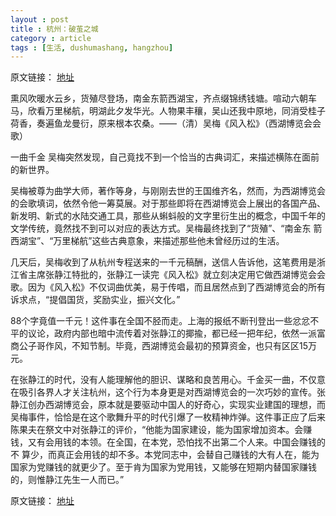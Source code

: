 ```yaml
---
layout : post
title : 杭州：破茧之城
category : article
tags : [生活, dushumashang, hangzhou]
---
```


原文链接： [地址](http://www.dushumashang.com/2389)

熏风吹暖水云乡，货殖尽登场，南金东箭西湖宝，齐点缀锦绣钱塘。喧动六朝车马，欣看万里梯航，明湖此夕发华光。人物果丰穰，吴山还我中原地，同消受桂子荷香，奏遍鱼龙曼衍，原来根本农桑。——（清）吴梅《风入松》（西湖博览会会歌）

一曲千金
吴梅突然发现，自己竟找不到一个恰当的古典词汇，来描述横陈在面前的新世界。

吴梅被尊为曲学大师，著作等身，与刚刚去世的王国维齐名，然而，为西湖博览会的会歌填词，依然令他一筹莫展。对于那些即将在西湖博览会上展出的各国产品、 新发明、新式的水陆交通工具，那些从蝌蚪般的文字里衍生出的概念，中国千年的文学传统，竟然找不到可以对应的表达方式。吴梅最终找到了“货殖”、“南金东 箭西湖宝”、“万里梯航”这些古典意象，来描述那些他未曾经历过的生活。

几天后，吴梅收到了从杭州专程送来的一千元稿酬，送信人告诉他，这笔费用是浙江省主席张静江特批的，张静江一读完《风入松》就立刻决定用它做西湖博览会会歌。因为《风入松》不仅词曲优美，易于传唱，而且居然点到了西湖博览会的所有诉求点，“提倡国货，奖励实业，振兴文化。”

88个字竟值一千元！这件事在全国不胫而走。上海的报纸不断刊登出一些忿忿不平的议论，政府内部也暗中流传着对张静江的揶揄，都已经一把年纪，依然一派富商公子哥作风，不知节制。毕竟，西湖博览会最初的预算资金，也只有区区15万元。

在张静江的时代，没有人能理解他的胆识、谋略和良苦用心。千金买一曲，不仅意在吸引各界人才关注杭州，这个行为本身更是对西湖博览会的一次巧妙的宣传。张 静江创办西湖博览会，原本就是要驱动中国人的好奇心，实现实业建国的理想，而吴梅事件，恰恰是在这个歌舞升平的时代引爆了一枚精神炸弹。这件事正应了后来 陈果夫在祭文中对张静江的评价，“他能为国家建设，能为国家增加资本。会赚钱，又有会用钱的本领。在全国，在本党，恐怕找不出第二个人来。中国会赚钱的不 算少，而真正会用钱的却不多。本党同志中，会替自己赚钱的大有人在，能为国家为党赚钱的就更少了。至于肯为国家为党用钱，又能够在短期内替国家赚钱的，则惟静江先生一人而已。”


原文链接： [地址](http://www.dushumashang.com/2389)